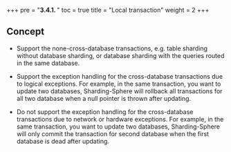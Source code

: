 +++
pre = "<b>3.4.1. </b>"
toc = true
title = "Local transaction"
weight = 2
+++

## Concept

* Support the none-cross-database transactions, e.g. table sharding without database sharding, or database sharding with the queries routed in the same database.

* Support the exception handling for the cross-database transactions due to logical exceptions. For example, in the same transaction, you want to update two databases, Sharding-Sphere will rollback all transactions for all two database when a null pointer is thrown after updating.

* Do not support the exception handling for the cross-database transactions due to network or hardware exceptions. For example, in the same transaction, you want to update two databases, Sharding-Sphere will only commit the transaction for second database when the first database is dead after updating.
